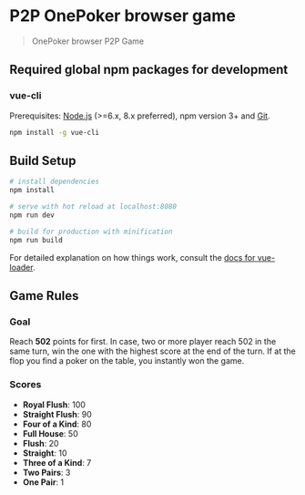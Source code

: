 # P2P OnePoker browser game

> OnePoker browser P2P Game

## Required global npm packages for development

### vue-cli

Prerequisites: [Node.js](https://nodejs.org/en/) (>=6.x, 8.x preferred), npm version 3+ and [Git](https://git-scm.com/).

``` bash
npm install -g vue-cli
```

## Build Setup

``` bash
# install dependencies
npm install

# serve with hot reload at localhost:8080
npm run dev

# build for production with minification
npm run build
```

For detailed explanation on how things work, consult the [docs for vue-loader](http://vuejs.github.io/vue-loader).

## Game Rules

### Goal

Reach **502** points for first. In case, two or more player reach 502 in the same turn, win the one with the highest score at the end of the turn. If at the flop you find a poker on the table, you instantly won the game.

### Scores

- **Royal Flush**: 100
- **Straight Flush**: 90
- **Four of a Kind**: 80
- **Full House**: 50
- **Flush**: 20
- **Straight**: 10
- **Three of a Kind**: 7
- **Two Pairs**: 3
- **One Pair**: 1
